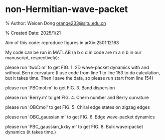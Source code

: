 # non-Hermitian-wave-packet

% Author: Weicen Dong <orange233@sjtu.edu.cn>

% Created Date: 2025/1/21

Aim of this code: reproduce figures in arXiv:2501.12163

My code can be run in MATLAB (a b c d in code are m a n b in our manuscript, respectively):

please run 'twoD.m' to get FIG. 1. 2D wave-packet dynamics with and without Berry curvature (I use code from line 1 to line 153 to do calculation, but it takes time. Then I save the data, so please run start from line 154)

please run 'PBCmol.m' to get FIG. 3. Band dispersion 

please run 'Berry.m' to get FIG. 4. Chern number and Berry curvature

please run 'OBCmol' to get FIG. 5. Chiral edge states on zigzag edges

please run 'OBC_gaussian.m' to get FIG. 6. Edge wave-packet dynamics

please run 'PBC_gaussian_kxky.m' to get FIG. 8. Bulk wave-packet dynamics (it takes time.)
